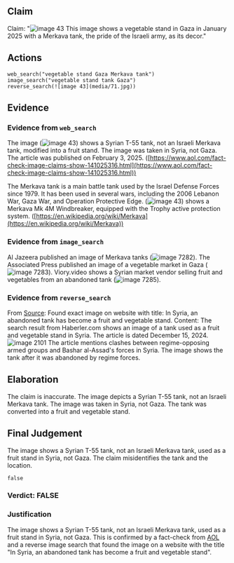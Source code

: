 ## Claim
Claim: "![image 43](media/71.jpg) This image shows a vegetable stand in Gaza in January 2025 with a Merkava tank, the pride of the Israeli army, as its decor."

## Actions
```
web_search("vegetable stand Gaza Merkava tank")
image_search("vegetable stand tank Gaza")
reverse_search(![image 43](media/71.jpg))
```

## Evidence
### Evidence from `web_search`
The image (![image 43](media/71.jpg)) shows a Syrian T-55 tank, not an Israeli Merkava tank, modified into a fruit stand. The image was taken in Syria, not Gaza. The article was published on February 3, 2025. ([https://www.aol.com/fact-check-image-claims-show-141025316.html](https://www.aol.com/fact-check-image-claims-show-141025316.html))

The Merkava tank is a main battle tank used by the Israel Defense Forces since 1979. It has been used in several wars, including the 2006 Lebanon War, Gaza War, and Operation Protective Edge. (![image 43](media/71.jpg)) shows a Merkava Mk 4M Windbreaker, equipped with the Trophy active protection system. ([https://en.wikipedia.org/wiki/Merkava](https://en.wikipedia.org/wiki/Merkava))


### Evidence from `image_search`
Al Jazeera published an image of Merkava tanks (![image 7282](media/2025-08-29_21-20-1756502455-345659.jpg)). The Associated Press published an image of a vegetable market in Gaza (![image 7283](media/2025-08-29_21-20-1756502456-904745.jpg)). Viory.video shows a Syrian market vendor selling fruit and vegetables from an abandoned tank (![image 7285](media/2025-08-29_21-20-1756502457-417244.jpg)).



### Evidence from `reverse_search`
From [Source](https://en.haberler.com/in-syria-an-abandoned-tank-has-become-a-fruit-and-2027395/): Found exact image on website with title: In Syria, an abandoned tank has become a fruit and vegetable stand.
Content: The search result from Haberler.com shows an image of a tank used as a fruit and vegetable stand in Syria. The article is dated December 15, 2024. ![image 2101](media/2025-07-20_10-59-1753009194-040967.jpg) The article mentions clashes between regime-opposing armed groups and Bashar al-Assad's forces in Syria. The image shows the tank after it was abandoned by regime forces.


## Elaboration
The claim is inaccurate. The image depicts a Syrian T-55 tank, not an Israeli Merkava tank. The image was taken in Syria, not Gaza. The tank was converted into a fruit and vegetable stand.


## Final Judgement
The image shows a Syrian T-55 tank, not an Israeli Merkava tank, used as a fruit stand in Syria, not Gaza. The claim misidentifies the tank and the location.

`false`

### Verdict: FALSE

### Justification
The image shows a Syrian T-55 tank, not an Israeli Merkava tank, used as a fruit stand in Syria, not Gaza. This is confirmed by a fact-check from [AOL](https://www.aol.com/fact-check-image-claims-show-141025316.html) and a reverse image search that found the image on a website with the title "In Syria, an abandoned tank has become a fruit and vegetable stand".
